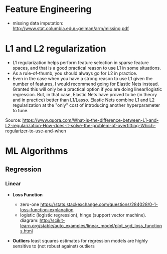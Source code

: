 # Feature Engineering

- missing data imputation: http://www.stat.columbia.edu/~gelman/arm/missing.pdf

# L1 and L2 regularization

- L1 regularization helps perform feature selection in sparse feature spaces, and that is a good practical reason to use L1 in some situations.
- As a rule-of-thumb, you should always go for L2 in practice.
- Even in the case when you have a strong reason to use L1 given the number of features, I would recommend going for Elastic Nets instead. Granted this will only be a practical option if you are doing linear/logistic regression. But, in that case, Elastic Nets have proved to be (in theory and in practice) better than L1/Lasso. Elastic Nets combine L1 and L2 regularization at the "only" cost of introducing another hyperparameter to tune.

Source: https://www.quora.com/What-is-the-difference-between-L1-and-L2-regularization-How-does-it-solve-the-problem-of-overfitting-Which-regularizer-to-use-and-when

# ML Algorithms

## Regression

### Linear

 - **Loss Function** 
   - zero-one https://stats.stackexchange.com/questions/284028/0-1-loss-function-explanation
   - logistic (logistic regression), hinge (support vector machine). diagram: http://scikit-learn.org/stable/auto_examples/linear_model/plot_sgd_loss_functions.html

 - **Outliers** least squares estimates for regression models are highly sensitive to (not robust against) outliers


